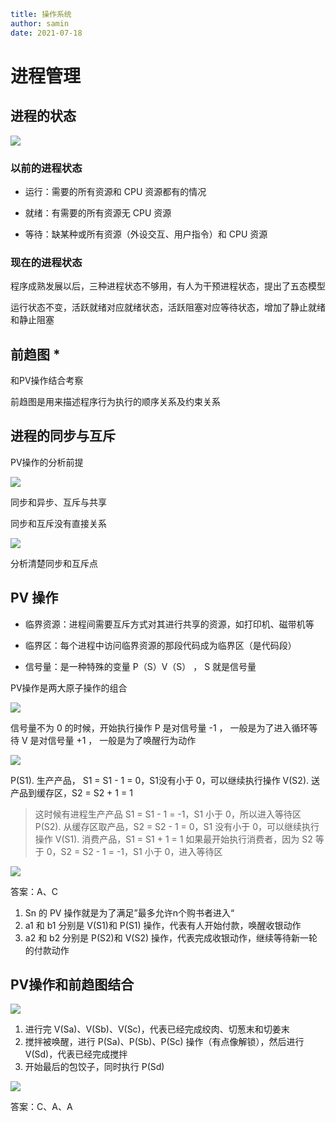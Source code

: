 ```yaml
title: 操作系统
author: samin
date: 2021-07-18
```

# 进程管理

## 进程的状态

![](./pic/进程状态.png)

### 以前的进程状态

- 运行：需要的所有资源和 CPU 资源都有的情况

- 就绪：有需要的所有资源无 CPU 资源

- 等待：缺某种或所有资源（外设交互、用户指令）和 CPU 资源

### 现在的进程状态

程序成熟发展以后，三种进程状态不够用，有人为干预进程状态，提出了五态模型

运行状态不变，活跃就绪对应就绪状态，活跃阻塞对应等待状态，增加了静止就绪和静止阻塞

## 前趋图 * 

和PV操作结合考察

前趋图是用来描述程序行为执行的顺序关系及约束关系

## 进程的同步与互斥

PV操作的分析前提

![](./pic/进程同步与互斥.png)

同步和异步、互斥与共享

同步和互斥没有直接关系

![](./pic/进程同步互斥经典问题.png)

分析清楚同步和互斥点

## PV 操作

- 临界资源：进程间需要互斥方式对其进行共享的资源，如打印机、磁带机等

- 临界区：每个进程中访问临界资源的那段代码成为临界区（是代码段）

- 信号量：是一种特殊的变量 P（S）V（S） ， S 就是信号量

PV操作是两大原子操作的组合

![](./pic/PV操作.png)

信号量不为 0 的时候，开始执行操作 P 是对信号量 -1 ， 一般是为了进入循环等待 V 是对信号量 +1 ， 一般是为了唤醒行为动作

![](./pic/PV用例.png)

P(S1). 生产产品， S1 = S1 - 1 = 0，S1没有小于 0，可以继续执行操作 V(S2). 送产品到缓存区，S2 = S2 + 1 = 1
> 这时候有进程生产产品 S1 = S1 - 1 = -1，S1 小于 0，所以进入等待区 P(S2). 从缓存区取产品，S2 = S2 - 1 = 0，S1 没有小于 0，可以继续执行操作 V(S1). 消费产品，S1 = S1 + 1 = 1
> 如果最开始执行消费者，因为 S2 等于 0，S2 = S2 - 1 = -1，S1 小于 0，进入等待区

![](./pic/PV试题.png)

答案：A、C

1. Sn 的 PV 操作就是为了满足”最多允许n个购书者进入“
2. a1 和 b1 分别是 V(S1)和 P(S1) 操作，代表有人开始付款，唤醒收银动作
3. a2 和 b2 分别是 P(S2)和 V(S2) 操作，代表完成收银动作，继续等待新一轮的付款动作

## PV操作和前趋图结合

![](./pic/前趋图转为PV操作.png)

1. 进行完 V(Sa)、V(Sb)、V(Sc)，代表已经完成绞肉、切葱末和切姜末
2. 搅拌被唤醒，进行 P(Sa)、P(Sb)、P(Sc) 操作（有点像解锁），然后进行 V(Sd)，代表已经完成搅拌
3. 开始最后的包饺子，同时执行 P(Sd)

![](./pic/前趋图转为PV操作试题.png) 

答案：C、A、A